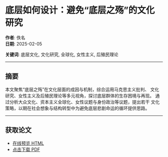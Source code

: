 # 底层如何设计：避免“底层之殇”的文化研究

**作者**: 佚名  
**日期**: 2025-02-05  

**关键词**: 底层文化, 文化研究, 全球化, 女性主义, 后殖民理论  

---

## 摘要

本文聚焦“底层之殇”在文化层面的成因与机制，综合运用马克思主义批判、
文化研究、女性主义及后殖民理论等多元视角，探讨底层群体的生存困境与再现。
通过分析大众文化、资本主义全球化、女性议题与身份政治等议题，提出若干
文化策略，以期在社会想象与结构转型中为避免底层悲剧命运的循环提供思路。

---

## 获取论文

- [在线预览 HTML](paper1.html)
- [点击下载 PDF](paper1.pdf)

